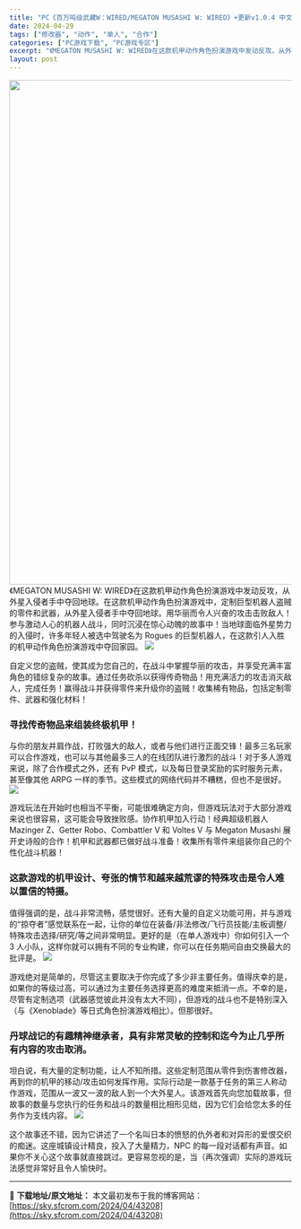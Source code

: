 ```yaml
---
title: "PC《百万吨级武藏W：WIRED/MEGATON MUSASHI W: WIRED》+更新v1.0.4 中文 44G"
date: 2024-04-29
tags: ["修改器", "动作", "单人", "合作"]
categories: ["PC游戏下载", "PC游戏专区"]
excerpt: "《MEGATON MUSASHI W: WIRED》在这款机甲动作角色扮演游戏中发动反攻，从外星入侵者手中夺回地球。在这款机甲动作角色扮演游戏中，定制巨型机器人盗贼的零件和武器，从外星入侵者手中夺回地球。用华丽而令人兴奋的攻击击败敌人！参与激动人心的机器人战斗，同时沉浸在惊心动魄的故事中！当地球面临&hellip;"
layout: post
---
```


<img class="aligncenter size-full wp-image-43209" src="https://sky.sfcrom.com/wp-content/uploads/2024/04/2024042902500565.webp" alt="" width="600" height="900" />
《MEGATON MUSASHI W: WIRED》在这款机甲动作角色扮演游戏中发动反攻，从外星入侵者手中夺回地球。在这款机甲动作角色扮演游戏中，定制巨型机器人盗贼的零件和武器，从外星入侵者手中夺回地球。用华丽而令人兴奋的攻击击败敌人！参与激动人心的机器人战斗，同时沉浸在惊心动魄的故事中！当地球面临外星势力的入侵时，许多年轻人被选中驾驶名为 Rogues 的巨型机器人，在这款引人入胜的机甲动作角色扮演游戏中夺回家园。

<img src="https://sky.sfcrom.com/wp-content/uploads/2024/04/20240429105614-cb9d4.jpeg" />

<span>自定义您的盗贼，使其成为您自己的，在战斗中掌握华丽的攻击，并享受充满丰富角色的错综复杂的故事。通过任务砍杀以获得​​传奇物品！用充满活力的攻击消灭敌人，完成任务！赢得战斗并获得零件来升级你的盗贼！收集稀有物品，包括定制零件、武器和强化材料！</span>
<h3><span>寻找传奇物品来组装终极机甲！</span></h3>
<span>与你的朋友并肩作战，打败强大的敌人，或者与他们进行正面交锋！最多三名玩家可以合作游戏，也可以与其他最多三人的在线团队进行激烈的战斗！对于多人游戏来说，除了合作模式之外，还有 PvP 模式，以及每日登录奖励的实时服务元素，甚至像其他 ARPG 一样的季节。这些模式的网络代码并不糟糕，但也不是很好。</span>

<img src="https://sky.sfcrom.com/wp-content/uploads/2024/04/20240429105617-cfd8a.jpeg" />

<span>游戏玩法在开始时也相当不平衡，可能很难确定方向，但游戏玩法对于大部分游戏来说也很容易，这可能会导致挫败感。协作机甲加入行动！经典超级机器人 Mazinger Z、Getter Robo、Combattler V 和 Voltes V 与 Megaton Musashi 展开史诗般的合作！机甲和武器都已做好战斗准备！收集所有零件来组装你自己的个性化战斗机器！</span>
<h3><span>这款游戏的机甲设计、夸张的情节和越来越荒谬的特殊攻击是令人难以置信的特摄。</span></h3>
<span>值得强调的是，战斗非常流畅，感觉很好。还有大量的自定义功能可用，并与游戏的“掠夺者”感觉联系在一起，让你的单位在装备/非法修改/飞行员技能/主板调整/特殊攻击选择/研究/等之间非常明显。更好的是（在单人游戏中）你如何引入一个 3 人小队，这样你就可以拥有不同的专业构建，你可以在任务期间自由交换最大的批评是。</span>

<img src="https://sky.sfcrom.com/wp-content/uploads/2024/04/20240429105620-4de0b.jpeg" />

<span>游戏绝对是简单的，尽管这主要取决于你完成了多少非主要任务。值得庆幸的是，如果你的等级过高，可以通过为主要任务选择更高的难度来抵消一点。不幸的是，尽管有定制选项（武器感觉彼此并没有太大不同），但游戏的战斗也不是特别深入（与《Xenoblade》等日式角色扮演游戏相比）。但那很好。</span>
<h3><span>丹球战记的有趣精神继承者，具有非常灵敏的控制和迄今为止几乎所有内容的攻击取消。</span></h3>
<span>坦白说，有大量的定制功能，让人不知所措。这些定制范围从零件到伤害修改器，再到你的机甲的移动/攻击如何发挥作用。实际行动是一款基于任务的第三人称动作游戏，范围从一波又一波的敌人到一个大外星人。该游戏首先向您加载故事，但故事的数量与您执行的任务和战斗的数量相比相形见绌，因为​​它们会给您太多的任务作为支线内容。</span>

<img src="https://sky.sfcrom.com/wp-content/uploads/2024/04/20240429105622-70681.jpeg" />

这个故事还不错，因为它讲述了一个名叫日本的愤怒的仇外者和对异形的爱恨交织的痴迷。这座城镇设计精良，投入了大量精力，NPC 的每一段对话都有声音。如果你不关心这个故事就直接跳过。更容易忽视的是，当（再次强调）实际的游戏玩法感觉非常好且令人愉快时。

---
📖 **下载地址/原文地址：** 本文最初发布于我的博客网站：[https://sky.sfcrom.com/2024/04/43208](https://sky.sfcrom.com/2024/04/43208)
